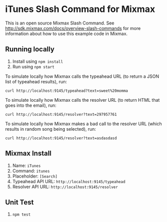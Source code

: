 # iTunes Slash Command for Mixmax

This is an open source Mixmax Slash Command. See <http://sdk.mixmax.com/docs/overview-slash-commands> for more information about how to use this example code in Mixmax.

## Running locally

1. Install using `npm install`
2. Run using `npm start`

To simulate locally how Mixmax calls the typeahead URL (to return a JSON list of typeahead results), run:

```
curl http://localhost:9145/typeahead?text=sweet%20momma
```

To simulate locally how Mixmax calls the resolver URL (to return HTML that goes into the email), run:

```
curl http://localhost:9145/resolver?text=297957761
```

To simulate locally how Mixmax makes a bad call to the resolver URL (which results in random song being selected), run:

```
curl http://localhost:9145/resolver?text=asdasdasd
```

## Mixmax Install

1. Name: `iTunes`
2. Command: `itunes`
3. Placeholder: `[Search]`
4. Typeahead API URL: `http://localhost:9145/typeahead`
5. Resolver API URL: `http://localhost:9145/resolver`

## Unit Test

1. `npm test`